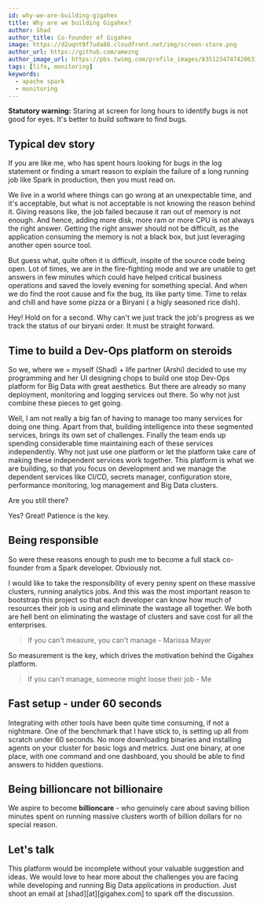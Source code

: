 ```yaml
---
id: why-we-are-building-gigahex
title: Why are we building Gigahex?
author: Shad
author_title: Co-founder of Gigahex
image: https://d2uqnt9f7uda88.cloudfront.net/img/screen-stare.png
author_url: https://github.com/amezng
author_image_url: https://pbs.twimg.com/profile_images/835123474742063105/N3Qkp_r__400x400.jpg
tags: [life, monitoring]
keywords:
  - apache spark
  - monitoring
---
```


**Statutory warning:** Staring at screen for long hours to identify bugs is not good for eyes. It's better to build software to find bugs.

<!--truncate-->

## Typical dev story

If you are like me, who has spent hours looking for bugs in the log statement or finding a smart reason to explain the failure of a long running job like Spark in production, then you must read on.

We live in a world where things can go wrong at an unexpectable time, and it's acceptable, but what is not acceptable is not knowing the reason behind it. Giving reasons like, the job failed because it ran out of memory is not enough. And hence, adding more disk, more ram or more CPU is not always the right answer. Getting the right answer should not be difficult, as the application consuming the memory is not a black box, but just leveraging another open source tool.

But guess what, quite often it is difficult, inspite of the source code being open. Lot of times, we are in the fire-fighting mode and we are unable to get answers in few minutes which could have helped critical business operations and saved the lovely evening for something special. And when we do find the root cause and fix the bug, its like party time. Time to relax and chill and have some pizza or a Biryani ( a higly seasoned rice dish).

Hey! Hold on for a second. Why can't we just track the job's progress as we track the status of our biryani order. It must be straight forward.

## Time to build a Dev-Ops platform on steroids

So we, where we = myself (Shad) + life partner (Arshi) decided to use my programming and her UI designing chops to build one stop Dev-Ops platform for Big Data with great aesthetics. But there are already so many deployment, monitoring and logging services out there. So why not just combine these pieces to get going.

Well, I am not really a big fan of having to manage too many services for doing one thing. Apart from that, building intelligence into these segmented services, brings its own set of challenges. Finally the team ends up spending considerable time maintaining each of these services independently. Why not just use one platform or let the platform take care of making these independent services work together. This platform is what we are building, so that you focus on development and we manage the dependent services like CI/CD, secrets manager, configuration store, performance monitoring, log management and Big Data clusters.

Are you still there?

Yes? Great! Patience is the key.

## Being responsible

So were these reasons enough to push me to become a full stack co-founder from a Spark developer. Obviously not.

I would like to take the responsibility of every penny spent on these massive clusters, running analytics jobs. And this was the most important reason to bootstrap this project so that each developer can know how much of resources their job is using and eliminate the wastage all together. We both are hell bent on eliminating the wastage of clusters and save cost for all the enterprises.

> If you can't measure, you can't manage - Marissa Mayer

So measurement is the key, which drives the motivation behind the Gigahex platform.

> If you can't manage, someone might loose their job - Me

## Fast setup - under 60 seconds

Integrating with other tools have been quite time consuming, if not a nightmare. One of the benchmark that I have stick to, is setting up all from scratch under 60 seconds.
No more downloading binaries and installing agents on your cluster for basic logs and metrics. Just one binary, at one place, with one command and one dashboard, you should be able to find answers to hidden questions.

## Being billioncare not billionaire

We aspire to become **billioncare** - who genuinely care about saving billion minutes spent on running massive clusters worth of billion dollars for no special reason.

## Let's talk

This platform would be incomplete without your valuable suggestion and ideas. We would love to hear more about the challenges you are facing while developing and running Big Data applications in production. Just shoot an email at [shad][at][gigahex.com] to spark off the discussion.
